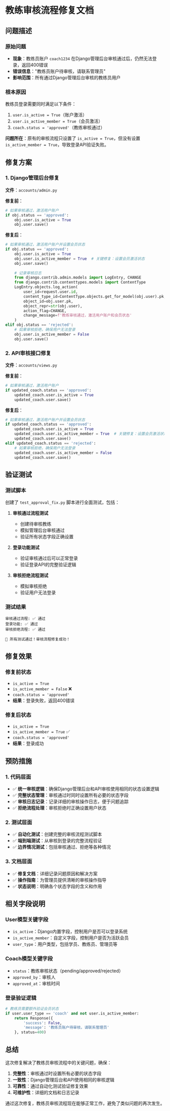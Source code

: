 # 教练审核流程修复文档

## 问题描述

### 原始问题
- **现象**：教练员账户 `coach1234` 在Django管理后台审核通过后，仍然无法登录，返回400错误
- **错误信息**："教练员账户待审核，请联系管理员"
- **影响范围**：所有通过Django管理后台审核的教练员用户

### 根本原因
教练员登录需要同时满足以下条件：
1. `user.is_active = True`（账户激活）
2. `user.is_active_member = True`（会员激活）
3. `coach.status = 'approved'`（教练审核通过）

**问题所在**：原有的审核流程只设置了 `is_active = True`，但没有设置 `is_active_member = True`，导致登录API验证失败。

## 修复方案

### 1. Django管理后台修复

**文件**：`accounts/admin.py`

**修复前**：
```python
# 如果审核通过，激活用户账户
if obj.status == 'approved':
    obj.user.is_active = True
    obj.user.save()
```

**修复后**：
```python
# 如果审核通过，激活用户账户并设置会员状态
if obj.status == 'approved':
    obj.user.is_active = True
    obj.user.is_active_member = True  # 关键修复：设置会员激活状态
    obj.user.save()
    
    # 记录审核日志
    from django.contrib.admin.models import LogEntry, CHANGE
    from django.contrib.contenttypes.models import ContentType
    LogEntry.objects.log_action(
        user_id=request.user.id,
        content_type_id=ContentType.objects.get_for_model(obj.user).pk,
        object_id=obj.user.pk,
        object_repr=str(obj.user),
        action_flag=CHANGE,
        change_message=f'教练审核通过，激活用户账户和会员状态'
    )
elif obj.status == 'rejected':
    # 如果审核拒绝，确保用户无法登录
    obj.user.is_active_member = False
    obj.user.save()
```

### 2. API审核接口修复

**文件**：`accounts/views.py`

**修复前**：
```python
# 如果审核通过，激活用户账户
if updated_coach.status == 'approved':
    updated_coach.user.is_active = True
    updated_coach.user.save()
```

**修复后**：
```python
# 如果审核通过，激活用户账户并设置会员状态
if updated_coach.status == 'approved':
    updated_coach.user.is_active = True
    updated_coach.user.is_active_member = True  # 关键修复：设置会员激活状态
    updated_coach.user.save()
elif updated_coach.status == 'rejected':
    # 如果审核拒绝，确保用户无法登录
    updated_coach.user.is_active_member = False
    updated_coach.user.save()
```

## 验证测试

### 测试脚本
创建了 `test_approval_fix.py` 脚本进行全面测试，包括：

1. **审核通过流程测试**
   - 创建待审核教练
   - 模拟管理后台审核通过
   - 验证所有状态字段正确设置

2. **登录功能测试**
   - 验证审核通过后可以正常登录
   - 验证登录API的完整验证逻辑

3. **审核拒绝流程测试**
   - 模拟审核拒绝
   - 验证用户无法登录

### 测试结果
```
审核通过流程: ✅ 通过
登录功能: ✅ 通过
审核拒绝流程: ✅ 通过

🎉 所有测试通过！审核流程修复成功！
```

## 修复效果

### 修复前状态
- `is_active = True`
- `is_active_member = False` ❌
- `coach.status = 'approved'`
- **结果**：登录失败，返回400错误

### 修复后状态
- `is_active = True`
- `is_active_member = True` ✅
- `coach.status = 'approved'`
- **结果**：登录成功

## 预防措施

### 1. 代码层面
- ✅ **统一审核逻辑**：确保Django管理后台和API审核使用相同的状态设置逻辑
- ✅ **完整状态管理**：审核通过时同时设置所有必要的状态字段
- ✅ **审核日志记录**：记录详细的审核操作日志，便于问题追踪
- ✅ **拒绝流程处理**：审核拒绝时正确设置用户状态

### 2. 测试层面
- ✅ **自动化测试**：创建完整的审核流程测试脚本
- ✅ **端到端测试**：从审核到登录的完整流程验证
- ✅ **边界情况测试**：包括审核通过、拒绝等各种情况

### 3. 文档层面
- ✅ **修复文档**：详细记录问题原因和解决方案
- ✅ **操作指南**：为管理员提供清晰的审核操作指导
- ✅ **状态说明**：明确各个状态字段的含义和作用

## 相关字段说明

### User模型关键字段
- `is_active`：Django内置字段，控制用户是否可以登录系统
- `is_active_member`：自定义字段，控制用户是否为活跃会员
- `user_type`：用户类型，包括学员、教练员、管理员等

### Coach模型关键字段
- `status`：教练审核状态（pending/approved/rejected）
- `approved_by`：审核人
- `approved_at`：审核时间

### 登录验证逻辑
```python
# 教练员需要额外验证会员状态
if user.user_type == 'coach' and not user.is_active_member:
    return Response({
        'success': False,
        'message': '教练员账户待审核，请联系管理员'
    }, status=400)
```

## 总结

这次修复解决了教练员审核流程中的关键问题，确保：

1. **完整性**：审核通过时设置所有必要的状态字段
2. **一致性**：Django管理后台和API使用相同的审核逻辑
3. **可靠性**：通过自动化测试验证修复效果
4. **可维护性**：详细的文档和日志记录

通过这次修复，教练员审核流程现在能够正常工作，避免了类似问题的再次发生。